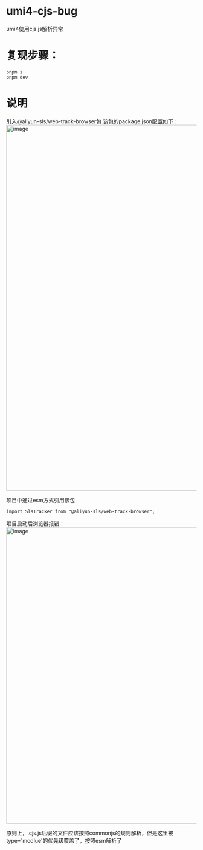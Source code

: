 # umi4-cjs-bug
umi4使用cjs.js解析异常

# 复现步骤：
```
pnpm i
pnpm dev
```

# 说明
引入@aliyun-sls/web-track-browser包
该包的package.json配置如下：
<img width="965" alt="image" src="https://user-images.githubusercontent.com/14257970/236763352-292bb194-e31c-46dc-811d-8891c288309a.png">


项目中通过esm方式引用该包
```
import SlsTracker from "@aliyun-sls/web-track-browser";
```


项目启动后浏览器报错：
<img width="782" alt="image" src="https://user-images.githubusercontent.com/14257970/236762749-3027be52-670e-49a4-a857-bd33109d0a69.png">


<!-- 删除package.json中的type='module'可以正常访问。-->


原则上，.cjs.js后缀的文件应该按照commonjs的规则解析，但是这里被type='modlue'的优先级覆盖了，按照esm解析了

